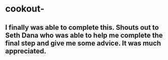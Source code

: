 # cookout-
## I finally was able to complete this. Shouts out to Seth Dana who was able to help me complete the final step and give me some advice. It was much appreciated.
